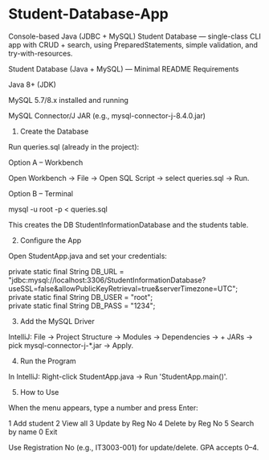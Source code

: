 # Student-Database-App
Console-based Java (JDBC + MySQL) Student Database — single-class CLI app with CRUD + search, using PreparedStatements, simple validation, and try-with-resources.

Student Database (Java + MySQL) — Minimal README
Requirements

Java 8+ (JDK)

MySQL 5.7/8.x installed and running

MySQL Connector/J JAR (e.g., mysql-connector-j-8.4.0.jar)

1) Create the Database

Run queries.sql (already in the project):

Option A – Workbench

Open Workbench → File → Open SQL Script → select queries.sql → Run.

Option B – Terminal

mysql -u root -p < queries.sql


This creates the DB StudentInformationDatabase and the students table.

2) Configure the App

Open StudentApp.java and set your credentials:

private static final String DB_URL  = "jdbc:mysql://localhost:3306/StudentInformationDatabase?useSSL=false&allowPublicKeyRetrieval=true&serverTimezone=UTC";
private static final String DB_USER = "root";  
private static final String DB_PASS = "1234";      

3) Add the MySQL Driver

IntelliJ: File → Project Structure → Modules → Dependencies → + JARs → pick mysql-connector-j-*.jar → Apply.

4) Run the Program

In IntelliJ: Right-click StudentApp.java → Run 'StudentApp.main()'.

5) How to Use

When the menu appears, type a number and press Enter:

1 Add student
2 View all
3 Update by Reg No
4 Delete by Reg No
5 Search by name
0 Exit

Use Registration No (e.g., IT3003-001) for update/delete. GPA accepts 0–4.



